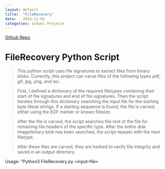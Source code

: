 ```yaml
---
layout: default
title:  "FileRecovery"
date:   2024-11-01
categories: School Projects
---
```


[Github Repo](https://github.com/TheStair/FileRecovery)

# FileRecovery Python Script
> This python script uses file signatures to extract files from binary blobs. Currently, this project can carve files of the following types pdf, gif, jpg, png, and avi.  


> First, I defined a dictionary of the required filetypes containing their start of file signatures and end of file signatures. Then the script iterates through this dictionary searching the input file for the starting byte literal strings. If a starting sequence is found, the file is carved, either using the EOF marker or known filesize.  

> After the file is carved, the script searches the rest of the file for remaining file headers of the specific type. After the entire disk image/binary blob has been searched, the script repeats with the next filetype.  


> After these files are carved, they are hashed to verify file integrity and saved in an output directory.  


Usage: "Python3 FileRecovery.py \<input-file\>